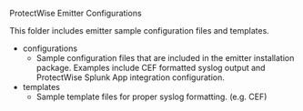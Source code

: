 ProtectWise Emitter Configurations

This folder includes emitter sample configuration files and templates.

- configurations
    - Sample configuration files that are included in the emitter installation package. Examples include CEF formatted syslog output and ProtectWise Splunk App integration configuration.
- templates
    - Sample template files for proper syslog formatting. (e.g. CEF)
